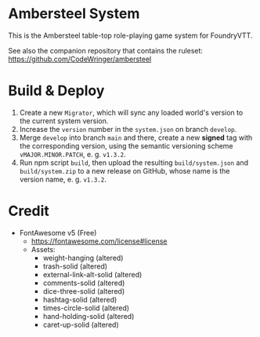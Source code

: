 # Ambersteel System

This is the Ambersteel table-top role-playing game system for FoundryVTT. 

See also the companion repository that contains the ruleset: https://github.com/CodeWringer/ambersteel

# Build & Deploy
1. Create a new `Migrator`, which will sync any loaded world's version to the current system version. 
2. Increase the `version` number in the `system.json` on branch `develop`. 
3. Merge `develop` into branch `main` and there, create a new **signed** tag with the corresponding version, using the semantic versioning scheme `vMAJOR.MINOR.PATCH`, e. g. `v1.3.2`. 
4. Run npm script `build`, then upload the resulting `build/system.json` and `build/system.zip` to a new release on GitHub, whose name is the version name, e. g. `v1.3.2`. 

# Credit
* FontAwesome v5 (Free)
  * https://fontawesome.com/license#license
  * Assets:
    * weight-hanging (altered)
    * trash-solid (altered)
    * external-link-alt-solid (altered)
    * comments-solid (altered)
    * dice-three-solid (altered)
    * hashtag-solid (altered)
    * times-circle-solid (altered)
    * hand-holding-solid (altered)
    * caret-up-solid (altered)